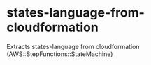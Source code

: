 # states-language-from-cloudformation
Extracts states-language from cloudformation (AWS::StepFunctions::StateMachine)
